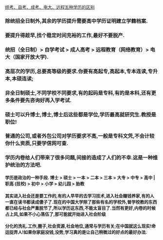 [统考、自考、成考、电大、远程五种学历的区别](https://zhuanlan.zhihu.com/p/75947951)
### 除统招全日制外,其余的学历提升需要高中学历证明建立学籍档案.
### 要提升得趁早,找个稳定时间充裕的工作,最好不要脱产.
### 统招（全日制）> 自学考试 > 成人高考 > 远程教育（网络教育）> 电大（国家开放大学).
### 高层次的学历,总要高等级的要求.你要有高起专,高起本,专本连读,专升本,本硕连读; 
### 非全日制硕士,不同学校不同要求,有的起码是专科,有的是本科,还有更多条件要先咨询好再入学考试.
### 硕士可以升博士,博士,博士后这些都是学位,学历最高就研究生.教授是职位!
### 普通的公司,或者外包公司对学历要求不高,一般是专科文凭,不会计较你什么资质,只要学信网可查.
### 学历内卷给人们带来了很多问题,间接的造成了人们的不幸.这是一种维护统治的方法吧.

#### 学历是政治的一种手段. 博士 > 硕士 > 一本 > 二本 > 三本 > 大专 > 中专 > 高中 | 职高 (技校) > 初中 > 小学 > 幼儿园 > 胎教
#### 其实进入社会还是要工作的,有的人早早的去学习技术,进入社会赚钱养家,有的人一直在读书都读成傻子了.现在的中国大学除了那些有名的学校外,普学校教的东西都已经与社会严重脱节了,所以学历这东西,不能太盲目了.当然有更好,内卷的时候占上风,如果不小心落伍了,那可能就开始进入社会阶级
#### 分化的洗礼.工作,圈子,社会资源,社会地位,通常与学历有关;在中国就这么现实!命运捉弄人!如果你家庭没钱,没势,学习真的是让自己稍微过的好点的最好办法.
